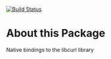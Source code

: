 [![Build Status](https://travis-ci.org/neithanmo/csound-rs.svg?branch=master)](https://travis-ci.org/neithanmo/csound-rs)
# About this Package

Native bindings to the libcurl library

